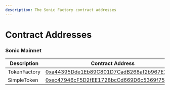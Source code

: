 ```yaml
---
description: The Sonic Factory contract addresses
---
```


# Contract Addresses

### Sonic Mainnet

| Description  | Contract Address                                                                                                       |
| ------------ | ---------------------------------------------------------------------------------------------------------------------- |
| TokenFactory | [0xa44395Dde1Eb89C801D7CadB268af2b967E1C2bF](https://sonicscan.org/address/0xa44395dde1eb89c801d7cadb268af2b967e1c2bf) |
| SimpleToken  | [0xec47946cF5D2fEE1728bcCd669D6c5369f751ec6](https://sonicscan.org/address/0xec47946cF5D2fEE1728bcCd669D6c5369f751ec6) |

